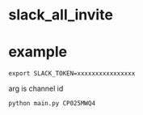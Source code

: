 # slack_all_invite

# example
```
export SLACK_TOKEN=xxxxxxxxxxxxxxxx
```

arg is channel id
```
python main.py CP025MWQ4
```
